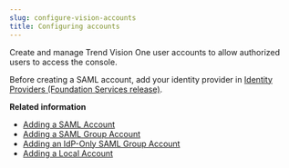 ```yaml
---
slug: configure-vision-accounts
title: Configuring accounts
---
```


Create and manage Trend Vision One user accounts to allow authorized users to access the console.

Before creating a SAML account, add your identity provider in [Identity Providers (Foundation Services release)](identity-providers.md).

**Related information**

- [Adding a SAML Account](adding-saml-account.md "Add individual SAML Accounts to allow users to sign in to the Trend Vision One console using your corporate identity provider solution.")
- [Adding a SAML Group Account](adding-saml-group-account.md "Invite multiple users in an assigned distribution list to sign in to the Trend Vision One console using your corporate identity provider (IdP) solution.")
- [Adding an IdP-Only SAML Group Account](adding-idp-only-saml-group-account.md "Add multiple users in an assigned group to sign in to the Trend Vision One console using a corporate identity provider (IdP) solution.")
- [Adding a Local Account](adding-a-local-account.md "Add local accounts to allow users to sign in to the Trend Vision One console with their email address and password.")
